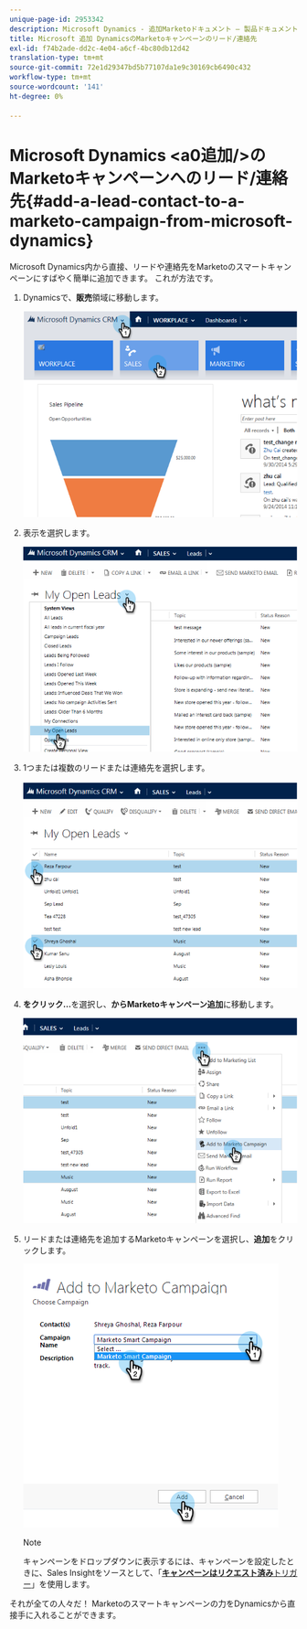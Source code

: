 ```yaml
---
unique-page-id: 2953342
description: Microsoft Dynamics - 追加Marketoドキュメント — 製品ドキュメントからMarketoキャンペーンへのリード/連絡先
title: Microsoft 追加 DynamicsのMarketoキャンペーンのリード/連絡先
exl-id: f74b2ade-dd2c-4e04-a6cf-4bc80db12d42
translation-type: tm+mt
source-git-commit: 72e1d29347bd5b77107da1e9c30169cb6490c432
workflow-type: tm+mt
source-wordcount: '141'
ht-degree: 0%

---
```


# Microsoft Dynamics &lt;a0追加/>のMarketoキャンペーンへのリード/連絡先{#add-a-lead-contact-to-a-marketo-campaign-from-microsoft-dynamics}

Microsoft Dynamics内から直接、リードや連絡先をMarketoのスマートキャンペーンにすばやく簡単に追加できます。 これが方法です。

1. Dynamicsで、**販売**&#x200B;領域に移動します。

   ![](assets/image2014-10-20-12-3a9-3a56.png)

1. 表示を選択します。

   ![](assets/image2014-10-20-12-3a10-3a6.png)

1. 1つまたは複数のリードまたは連絡先を選択します。

   ![](assets/image2014-10-20-12-3a10-3a19.png)

1. **をクリック…**&#x200B;を選択し、**からMarketoキャンペーン追加**&#x200B;に移動します。

   ![](assets/image2014-10-20-12-3a10-3a31.png)

1. リードまたは連絡先を追加するMarketoキャンペーンを選択し、**追加**&#x200B;をクリックします。

   ![](assets/image2014-10-20-12-3a10-3a42.png)

   >[!NOTE]
   >
   >キャンペーンをドロップダウンに表示するには、キャンペーンを設定したときに、Sales Insightをソースとして、「[**キャンペーンはリクエスト済み**&#x200B;トリガー](/help/marketo/product-docs/core-marketo-concepts/smart-campaigns/using-smart-campaigns/setting-up-a-trigger-smart-campaign-for-sales-using-campaign-is-requested.md)」を使用します。

それが全ての人々だ！ Marketoのスマートキャンペーンの力をDynamicsから直接手に入れることができます。
